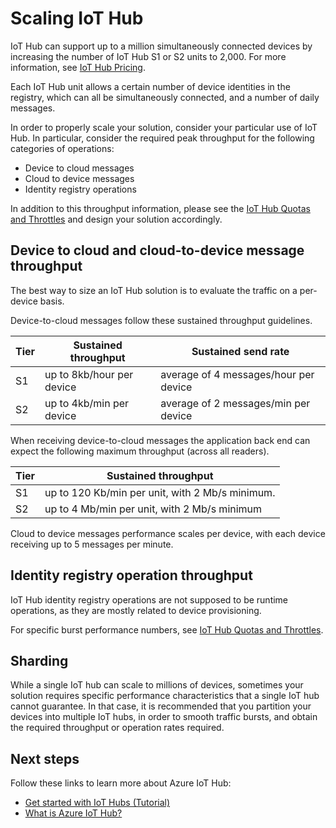 <properties
 pageTitle="Azure IoT Hub scaling | Microsoft Azure"
 description="Describes how to scale Azure IoT Hub."
 services="iot-hub"
 documentationCenter=""
 authors="fsautomata"
 manager="timlt"
 editor=""/>

<tags
 ms.service="iot-hub"
 ms.devlang="na"
 ms.topic="article"
 ms.tgt_pltfrm="na"
 ms.workload="na"
 ms.date="10/02/2015"
 ms.author="elioda"/>

# Scaling IoT Hub

IoT Hub can support up to a million simultaneously connected devices by increasing the number of IoT Hub S1 or S2 units to 2,000. For more information, see [IoT Hub Pricing][lnk-pricing].

Each IoT Hub unit allows a certain number of device identities in the registry, which can all be simultaneously connected, and a number of daily messages.

In order to properly scale your solution, consider your particular use of IoT Hub. In particular, consider the required peak throughput for the following categories of operations:

* Device to cloud messages
* Cloud to device messages
* Identity registry operations

In addition to this throughput information, please see the [IoT Hub Quotas and Throttles][] and design your solution accordingly.

## Device to cloud and cloud-to-device message throughput

The best way to size an IoT Hub solution is to evaluate the traffic on a per-device basis.

Device-to-cloud messages follow these sustained throughput guidelines.

| Tier | Sustained throughput | Sustained send rate |
| ---- | -------------------- | ------------------- |
| S1 | up to 8kb/hour per device | average of 4 messages/hour per device |
| S2 | up to 4kb/min per device | average of 2 messages/min per device |

When receiving device-to-cloud messages the application back end can expect the following maximum throughput (across all readers).

| Tier | Sustained throughput |
| ---- | -------------------- |
| S1 | up to 120 Kb/min per unit, with 2 Mb/s minimum. |
| S2 | up to 4 Mb/min per unit, with 2 Mb/s minimum |

Cloud to device messages performance scales per device, with each device receiving up to 5 messages per minute.

## Identity registry operation throughput

IoT Hub identity registry operations are not supposed to be runtime operations, as they are mostly related to device provisioning.

For specific burst performance numbers, see [IoT Hub Quotas and Throttles][].

## Sharding

While a single IoT hub can scale to millions of devices, sometimes your solution requires specific performance characteristics that a single IoT hub cannot guarantee. In that case, it is recommended that you partition your devices into multiple IoT hubs, in order to smooth traffic bursts, and obtain the required throughput or operation rates required.

## Next steps

Follow these links to learn more about Azure IoT Hub:

- [Get started with IoT Hubs (Tutorial)][lnk-get-started]
- [What is Azure IoT Hub?][]

[lnk-pricing]: https://azure.microsoft.com/pricing/details/iot-hub
[IoT Hub Quotas and Throttles]: iot-hub-devguide.md#throttling

[lnk-get-started]: iot-hub-csharp-csharp-getstarted.md
[What is Azure IoT Hub?]: iot-hub-what-is-iot-hub.md


